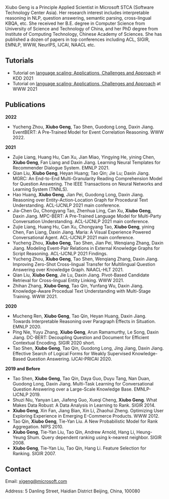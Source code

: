 Xiubo Geng is a Principle Applied Scientist in Microsoft STCA (Software Technology Center Asia). Her research interest includes interpretable reasoning in NLP, question answering, semantic parsing, cross-lingual KBQA, etc. She received her B.E. degree in Computer Science from University of Science and Technology of China,  and her PhD degree from Institute of Computing Technology, Chinese Academy of Sciences. She has published a dozen of papers in top conferences including ACL, SIGIR, EMNLP, WWW, NeurIPS, IJCAI, NAACL etc.

## Tutorials
- Tutorial on [language scaling: Applications, Challenges and Approach](https://languagescalingkdd.github.io/) at KDD 2021
- Tutorial on [language scaling: Applications, Challenges and Approach](https://languagescaling.github.io/) at WWW 2021

## Publications
**2022**
- Yucheng Zhou, **Xiubo Geng**, Tao Shen, Guodong Long, Daxin Jiang. EventBERT: A Pre-Trained Model for Event Correlation Reasoning. WWW 2022.

**2021**
- Zujie Liang, Huang Hu, Can Xu, Jian Miao, Yingying He, yining Chen, **Xiubo Geng**, Fan Liang and Daxin Jiang. Learning Neural Templates for Recommender Dialogue System. EMNLP 2021.
- Qian Liu, **Xiubo Geng**, Heyan Huang; Tao Qin; Jie Lu; Daxin Jiang. MGRC: An End-to-End Multi-Granularity Reading Comprehension Model for Question Answering. The IEEE Transactions on Neural Networks and Learning System (TNNLS).
- Hao Huang, **Xiubo Geng**, Jian Pei, Guodong Long, Daxin Jiang. Reasoning over Entity-Action-Location Graph for Procedural Text Understanding. ACL-IJCNLP 2021 main conference.
- Jia-Chen Gu, Chongyang Tao, Zhenhua Ling, Can Xu, **Xiubo Geng**, Daxin Jiang. MPC-BERT: A Pre-Trained Language Model for Multi-Party Conversation Understanding. ACL-IJCNLP 2021 main conference.
- Zujie Liang, Huang Hu, Can Xu, Chongyang Tao, **Xiubo Geng**, yining Chen, Fan Liang, Daxin Jiang. Maria: A Visual Experience Powered Conversational Agent. ACL-IJCNLP 2021 main conference.
- Yucheng Zhou, **Xiubo Geng**, Tao Shen, Jian Pei, Wenqiang Zhang, Daxin Jiang. Modeling Event-Pair Relations in External Knowledge Graphs for Script Reasoning. ACL-IJCNLP 2021 Findings.
- Yucheng Zhou, **Xiubo Geng**, Tao Shen, Wenqiang Zhang, Daxin Jiang. Improving Zero-Shot Cross-lingual Transfer for Multilingual Question Answering over Knowledge Graph. NAACL-HLT 2021.
- Qian Liu, **Xiubo Geng**, Jie Lu, Daxin Jiang. Pivot-Based Candidate Retrieval for Cross-lingual Entity Linking. WWW 2021.
- Zhihan Zhang, **Xiubo Geng**, Tao Qin, Yunfang Wu, Daxin Jiang. Knowledge-Aware Procedual Text Understanding with Multi-Stage Training. WWW 2021.

**2020**
- Mucheng Ren, **Xiubo Geng**, Tao Qin, Heyan Huang, Daxin Jiang. Towards Interpretable Reasoning over Paragraph Effects in Situation. EMNLP 2020.
- Ping Nie, Yuyu Zhang, **Xiubo Geng**, Arun Ramamurthy, Le Song, Daxin Jiang. DC-BERT: Decoupling Question and Document for Efficient Contextual Encoding. SIGIR 2020 short.
- Tao Shen, **Xiubo Geng**, Tao Qin, Guodong Long, Jing Jiang, Daxin Jiang. Effective Search of Logical Forms for Weakly Supervised Knowledge-Based Question Answering.  IJCAI-PRICAI 2020.

**2019 and Before**
- Tao Shen, **Xiubo Geng**, Tao Qin, Daya Guo, Duyu Tang, Nan Duan, Guodong Long, Daxin Jiang. Multi-Task Learning for Conversational Question Answering over a Large-Scale Knowledge Base. EMNLP-IJCNLP 2019.
- Shuzi Niu, Yanyan Lan, Jiafeng Guo, Xueqi Cheng, **Xiubo Geng**. What Makes Data Robust: A Data Analysis in Learning to Rank. SIGIR 2014.
- **Xiubo Geng**, Xin Fan, Jiang Bian, Xin Li, Zhaohui Zheng. Optimizing User Exploring Experience in Emerging E-Commerce Products. WWW 2012.
- Tao Qin, **Xiubo Geng**, Tie-Yan Liu. A New Probabilistic Model for Rank Aggregation. NIPS 2010.
- **Xiubo Geng**, Tie-Yan Liu, Tao Qin, Andrew Arnold, Hang Li, Heung-Yeung Shum. Query dependent ranking using k-nearest neighbor. SIGIR 2008.
- **Xiubo Geng**, Tie-Yan Liu, Tao Qin, Hang Li. Feature Selection for Ranking. SIGIR 2007.

## Contact
Email: xigeng@microsoft.com

Address: 5 Danling Street, Haidian District Beijing, China, 100080
